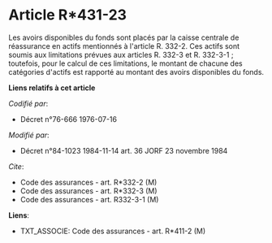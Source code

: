 # Article R*431-23

Les avoirs disponibles du fonds sont placés par la caisse centrale de réassurance en actifs mentionnés à l'article R. 332-2.
Ces actifs sont soumis aux limitations prévues aux articles R. 332-3 et R. 332-3-1 ; toutefois, pour le calcul de ces
limitations, le montant de chacune des catégories d'actifs est rapporté au montant des avoirs disponibles du fonds.

**Liens relatifs à cet article**

_Codifié par_:

  - Décret n°76-666 1976-07-16

_Modifié par_:

  - Décret n°84-1023 1984-11-14 art. 36 JORF 23 novembre 1984

_Cite_:

  - Code des assurances - art. R*332-2 (M)
  - Code des assurances - art. R*332-3 (M)
  - Code des assurances - art. R332-3-1 (M)

**Liens**:

  - TXT_ASSOCIE: Code des assurances - art. R*411-2 (M)
